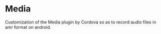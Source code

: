 # Media
Customization of the Media plugin by Cordova so as to record audio files in amr format on android.
